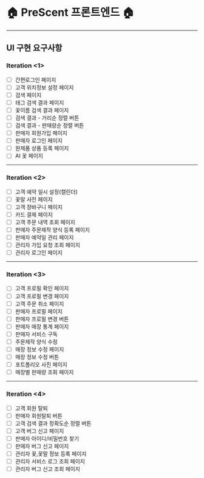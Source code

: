 # 🏠 PreScent 프론트엔드 🏠
---
## UI 구현 요구사항
### Iteration <1>
- [ ] 간편로그인 페이지
- [ ] 고객 위치정보 설정 페이지
- [ ] 검색 페이지
- [ ] 태그 검색 결과 페이지
- [ ] 꽃이름 검색 결과 페이지
- [ ] 검색 결과 - 거리순 정렬 버튼
- [ ] 검색 결과 - 판매량순 정렬 버튼
- [ ] 판매자 회원가입 페이지
- [ ] 판매자 로그인 페이지
- [ ] 완제품 상품 등록 페이지
- [ ] AI 꽃 페이지
---
### Iteration <2>
- [ ] 고객 예약 일시 설정(캘린더)
- [ ] 꽃말 사전 페이지
- [ ] 고객 장바구니 페이지
- [ ] 카드 결제 페이지
- [ ] 고객 주문 내역 조회 페이지
- [ ] 판매자 주문제작 양식 등록 페이지
- [ ] 판매자 예약일 관리 페이지
- [ ] 관리자 가입 요청 조회 페이지
- [ ] 관리자 로그인 페이지
---
### Iteration <3>
- [ ] 고객 프로필 확인 페이지
- [ ] 고객 프로필 변경 페이지
- [ ] 고객 주문 취소 페이지
- [ ] 판매자 프로필 페이지
- [ ] 판매자 프로필 변경 버튼
- [ ] 판매자 매장 통계 페이지
- [ ] 판매자 서비스 구독
- [ ] 주문제작 양식 수정
- [ ] 매장 정보 수정 페이지
- [ ] 매장 정보 수정 버튼
- [ ] 포트폴리오 사진 페이지
- [ ] 매장별 판매량 조회 페이지
---
### Iteration <4>
- [ ] 고객 회원 탈퇴
- [ ] 판매자 회원탈퇴 버튼
- [ ] 고객 검색 결과 정확도순 정렬 버튼
- [ ] 고객 버그 신고 페이지
- [ ] 판매자 아이디/비밀번호 찾기
- [ ] 판매자 버그 신고 페이지
- [ ] 관리자 꽃,꽃말 정보 등록 페이지
- [ ] 관리자 서비스 로그 조회 페이지
- [ ] 관리자 버그 신고 조회 페이지
